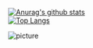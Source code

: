 [![Anurag's github stats](https://github-readme-stats.vercel.app/api?username=justinbetter&theme=gruvbox)](https://github.com/justinbetter/github-readme-stats)  
[![Top Langs](https://github-readme-stats.vercel.app/api/top-langs/?username=justinbetter&layout=compact&theme=gruvbox)](https://github.com/justinbetter/github-readme-stats)

![picture](https://raw.githubusercontent.com/saadeghi/saadeghi/master/dino.gif)
